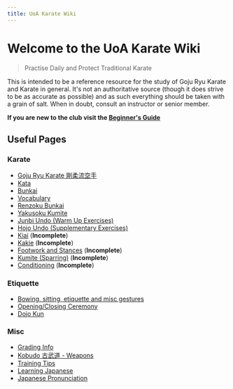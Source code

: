 ```yaml
---
title: UoA Karate Wiki
---
```


# Welcome to the UoA Karate Wiki

> Practise Daily and Protect Traditional Karate

This is intended to be a reference resource for the study of Goju Ryu Karate and Karate in general. It's not an authoritative source (though it does strive to be as accurate as possible) and as such everything should be taken with a grain of salt. When in doubt, consult an instructor or senior member.

**If you are new to the club visit the [Beginner's Guide](/beginner-guide)**

## Useful Pages

### Karate

- [Goju Ryu Karate 剛柔流空手](/goju-ryu)
- [Kata](/kata/)
- [Bunkai](/bunkai)
- [Vocabulary](/vocabulary)
- [Renzoku Bunkai](/bunkai/renzoku-bunkai)
- [Yakusoku Kumite](/bunkai/yakusoku-kumite)
- [Junbi Undo (Warm Up Exercises)](/hojo-undo/)
- [Hojo Undo (Supplementary Exercises)](/hojo-undo/)
- [Kiai](/kiai) (**Incomplete**)
- [Kakie](/kakie) (**Incomplete**)
- [Footwork and Stances](/footwork-and-stances) (**Incomplete**)
- [Kumite (Sparring)](/) (**Incomplete**)
- [Conditioning](/conditioning) (**Incomplete**)

### Etiquette

- [Bowing, sitting, etiquette and misc gestures](/etiquette)
- [Opening/Closing Ceremony](/ceremonies)
- [Dojo Kun](/ceremonies/dojo-kun)

### Misc

- [Grading Info](/grading)
- [Kobudo 古武道 - Weapons](/kobudo)
- [Training Tips](/)
- [Learning Japanese](/japanese)
- [Japanese Pronunciation](/japanese)
